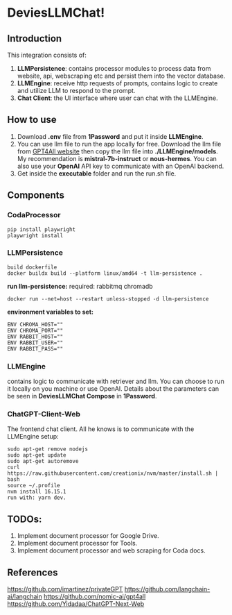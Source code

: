 ﻿# DeviesLLMChat!
## Introduction
This integration consists of:
1. **LLMPersistence**: contains processor modules to process data from website, api, webscraping etc and persist them into the vector database.
2. **LLMEngine**: receive http requests of prompts, contains logic to create and utilize LLM to respond to the prompt.
3. **Chat Client**: the UI interface where user can chat with the LLMEngine. 


## How to use
1. Download **.env** file from **1Password** and put it inside **LLMEngine**.
2. You can use llm file to run the app locally for free. Download the llm file from [GPT4All website](https://gpt4all.io/index.html) then copy the llm file into **./LLMEngine/models**. My recommendation is **mistral-7b-instruct** or **nous-hermes**. You can also use your **OpenAI** API key to communicate with an OpenAI backend.
3. Get inside the **executable** folder and run the run.sh file.


## Components
### CodaProcessor

    pip install playwright
    playwright install

### LLMPersistence
    build dockerfile
    docker buildx build --platform linux/amd64 -t llm-persistence .

**run llm-persistence:**
required: rabbitmq chromadb

    docker run --net=host --restart unless-stopped -d llm-persistence

**environment variables to set:**

    ENV CHROMA_HOST=""
    ENV CHROMA_PORT=""
    ENV RABBIT_HOST=""
    ENV RABBIT_USER=""
    ENV RABBIT_PASS=""


### LLMEngine
contains logic to communicate with retriever and llm. You can choose to run it locally on you machine or use OpenAI. Details about the parameters can be seen in **DeviesLLMChat Compose** in **1Password**.


### ChatGPT-Client-Web
The frontend chat client. All he knows is to communicate with the LLMEngine
setup:

    sudo apt-get remove nodejs
    sudo apt-get update
    sudo apt-get autoremove
    curl https://raw.githubusercontent.com/creationix/nvm/master/install.sh | bash
    source ~/.profile
    nvm install 16.15.1
    run with: yarn dev.


## TODOs:
1. Implement document processor for Google Drive.
2. Implement document processor for Tools.
3. Implement document processor and web scraping for Coda docs.


## References
https://github.com/imartinez/privateGPT
https://github.com/langchain-ai/langchain
https://github.com/nomic-ai/gpt4all
https://github.com/Yidadaa/ChatGPT-Next-Web


